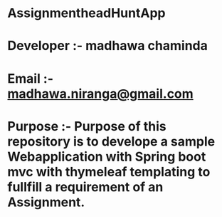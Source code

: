 # AssignmentheadHuntApp
# Developer :- madhawa chaminda
# Email     :- madhawa.niranga@gmail.com
# Purpose   :- Purpose of this repository is to develope a sample Webapplication with Spring boot mvc with thymeleaf templating to fullfill a requirement of an Assignment.      
